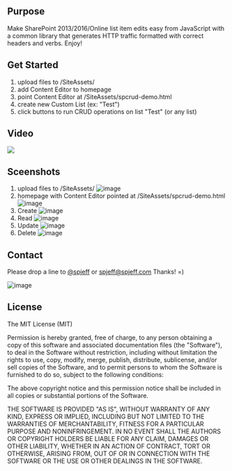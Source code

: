 ## Purpose
Make SharePoint 2013/2016/Online list item edits easy from JavaScript with a common library that generates HTTP traffic formatted with correct headers and verbs. Enjoy!


## Get Started
1. upload files to /SiteAssets/
2. add Content Editor to homepage
3. point Content Editor at /SiteAssets/spcrud-demo.html
4. create new Custom List (ex: "Test")
5. click buttons to run CRUD operations on list "Test" (or any list)

## Video
[![](https://raw.githubusercontent.com/spjeff/spcrud/master/doc/7.png)](http://www.spjeff.com/2016/04/10/video-get-started-with-spcrud-js/ "Get Started with SPCRUD")

## Sceenshots
1. upload files to /SiteAssets/
![image](https://raw.githubusercontent.com/spjeff/spcrud/master/doc/1.png)
2. homepage with Content Editor pointed at /SiteAssets/spcrud-demo.html
![image](https://raw.githubusercontent.com/spjeff/spcrud/master/doc/2.png)
3. Create
![image](https://raw.githubusercontent.com/spjeff/spcrud/master/doc/3.png)
4. Read
![image](https://raw.githubusercontent.com/spjeff/spcrud/master/doc/4.png)
5. Update
![image](https://raw.githubusercontent.com/spjeff/spcrud/master/doc/5.png)
6. Delete
![image](https://raw.githubusercontent.com/spjeff/spcrud/master/doc/6.png)

## Contact
Please drop a line to [@spjeff](https://twitter.com/spjeff) or [spjeff@spjeff.com](mailto:spjeff@spjeff.com)
Thanks!  =)

![image](http://img.shields.io/badge/first--timers--only-friendly-blue.svg?style=flat-square)


## License

The MIT License (MIT)

Permission is hereby granted, free of charge, to any person obtaining a copy of this software and associated documentation files (the "Software"), to deal in the Software without restriction, including without limitation the rights to use, copy, modify, merge, publish, distribute, sublicense, and/or sell copies of the Software, and to permit persons to whom the Software is furnished to do so, subject to the following conditions:

The above copyright notice and this permission notice shall be included in all copies or substantial portions of the Software.

THE SOFTWARE IS PROVIDED "AS IS", WITHOUT WARRANTY OF ANY KIND, EXPRESS OR IMPLIED, INCLUDING BUT NOT LIMITED TO THE WARRANTIES OF MERCHANTABILITY, FITNESS FOR A PARTICULAR PURPOSE AND NONINFRINGEMENT. IN NO EVENT SHALL THE AUTHORS OR COPYRIGHT HOLDERS BE LIABLE FOR ANY CLAIM, DAMAGES OR OTHER LIABILITY, WHETHER IN AN ACTION OF CONTRACT, TORT OR OTHERWISE, ARISING FROM, OUT OF OR IN CONNECTION WITH THE SOFTWARE OR THE USE OR OTHER DEALINGS IN THE SOFTWARE.